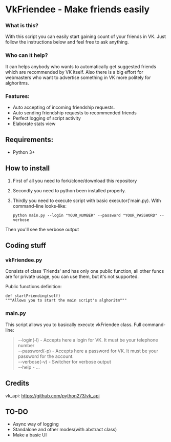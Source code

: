 # VkFriendee - Make friends easily


### What is this?
With this script you can easily start gaining count of your friends in VK. Just follow the instructions below and feel free to ask anything.

### Who can it help?
It can helps anybody who wants to automatically get suggested friends which are recommended by VK itself. Also there is a big effort for webmasters who want to advertise something in VK more politely for alghoritms.

### Features:
- Auto accepting of incoming friendship requests.
- Auto sending friendship requests to recommended friends
- Perfect logging of script activity
- Elaborate stats view

## Requirements:
- Python 3+

## How to install
1. First of all you need to fork/clone/download this repository
2.  Secondly you need to python been installed properly.
3.  Thirdly you need to execute script with basic executor('main.py).
With command-line looks-like: 

		python main.py --login "YOUR_NUMBER" --password "YOUR_PASSWORD" --verbose

Then you'll see the verbose output


## Coding stuff
### vkFriendee.py
Consists of class 'Friends' and has only one public function, all other funcs are for private usage, you can use them, but it's not supported.

Public functions definition:

	def startFriending(self)
	"""Allows you to start the main script's alghoritm"""


### main.py
This script allows you to basically execute vkFriendee class.
Full command-line:
> --login(-l) - Accepts here a login for VK. It must be your telephone number<br>
--password(-p) - Accepts here a password for VK. It must be your password for the account.<br>
--verbose(-v) - Switcher for verbose output<br>
--help - ...

## Credits
vk_api: https://github.com/python273/vk_api

## TO-DO
- Async way of logging
- Standalone and other modes(with abstract class)
- Make a basic UI
